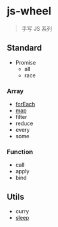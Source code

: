 # js-wheel

> 手写 JS 系列

## Standard

- Promise
  - all
  - race

### Array

- [forEach](./src/array/forEach/README.md)
- [map](./src/array/map/README.md)
- filter
- reduce
- every
- some

</details>

### Function

- call
- apply
- bind

</details>

## Utils

- curry
- [sleep](src/utils/sleep/README.md)
